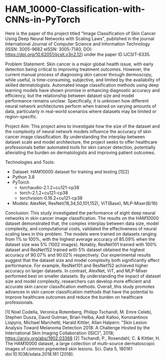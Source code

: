 # HAM_10000-Classification-with-CNNs-in-PyTorch
Here is the paper of ths project titled "Image Classification of Skin Cancer Using Deep Neural Networks with Scaling Laws", published in the journal International Journal of Computer Science and Information Technology (ISSN: 3005-9682 eISSN: 3005-7140, DOI: https://doi.org/10.62051/ijcsit.v3n2.12) under the paper ID IJCSIT-6335.

Problem Statement:
Skin cancer is a major global health issue, with early detection being critical to improving treatment outcomes. However, the current manual process of diagnosing skin cancer through dermoscopy, while useful, is time-consuming, subjective, and limited by the availability of skilled dermatologists. Automated image classification methods using deep learning models have shown promise in enhancing diagnostic accuracy and efficiency, but the relationship between dataset size and model performance remains unclear. Specifically, it is unknown how different neural network architectures perform when trained on varying amounts of data, particularly in real-world scenarios where datasets may be limited or region-specific.

Project Aim:
This project aims to investigate how the size of the dataset and the complexity of neural network models influence the accuracy of skin cancer image classification. By understanding the interplay between dataset scale and model architecture, the project seeks to offer healthcare professionals better automated tools for skin cancer detection, potentially alleviating the burden on dermatologists and improving patient outcomes.

Technologies and Tools: 
- Dataset: HAM10000 dataset for training and testing [1][2]
- Python 3.8
- PyTorch
  - torchaudio-2.1.2+cu121-cp38
  - torch-2.1.2+cu121-cp38
  - torchvision-0.16.2+cu121-cp38
- Models: AlexNet, ResNet(18,34,50,101,152), ViT(Base), MLP-Mixer(B/16)

Conclusion:
This study investigated the performance of eight deep neural networks in skin cancer image classification. The results on the HAM10000 dataset demonstrated that, the complex interplay between data size, model complexity, and computational costs, validated the effectiveness of neural scaling laws in this problem. The models were trained on datasets ranging from 1% to 100%, with the highest average accuracy of 85.09% when the dataset size was 5% (1002 images). Notably, ResNet101 trained with 100% dataset and ResNet152 trained with 5% dataset obtained the highest accuracy of 90.07% and 90.02% respectively. Our experimental results suggest that the dataset size and model complexity both significantly affect performance. For example, ResNet101 and ResNet152 achieved higher accuracy on larger datasets. In contrast, AlexNet, ViT, and MLP-Mixer performed best on smaller datasets. By understanding the impact of dataset size and model complexity, researchers can develop more efficient and accurate skin cancer classification methods. Overall, this study promotes advances in skin cancer classification methods that have the potential to improve healthcare outcomes and reduce the burden on healthcare professionals. 

[1] Noel Codella, Veronica Rotemberg, Philipp Tschandl, M. Emre Celebi, Stephen Dusza, David Gutman, Brian Helba, Aadi Kalloo, Konstantinos Liopyris, Michael Marchetti, Harald Kittler, Allan Halpern: "Skin Lesion Analysis Toward Melanoma Detection 2018: A Challenge Hosted by the International Skin Imaging Collaboration (ISIC)", 2018; https://arxiv.org/abs/1902.03368
[2] Tschandl, P., Rosendahl, C. & Kittler, H. The HAM10000 dataset, a large collection of multi-source dermatoscopic images of common pigmented skin lesions. Sci. Data 5, 180161 doi:10.1038/sdata.2018.161 (2018).
